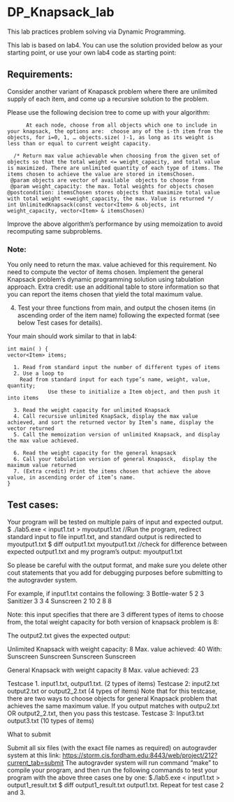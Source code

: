 # DP_Knapsack_lab

This lab practices problem solving via Dynamic Programming.

This lab is based on lab4. You can use the solution provided below as your starting point, or use your own lab4 code as starting point: 


## Requirements:

Consider another variant of Knapasck problem where there are unlimited supply of each item, and come up a recursive solution to the problem. 

   Please use the following decision tree to come up with your algorithm: 
```
      At each node, choose from all objects which one to include in your knapsack, the options are:  choose any of the i-th item from the objects, for i=0, 1, … objects.size( )-1, as long as its weight is less than or equal to current weight capacity.
```
``` 
  /* Return max value achievable when choosing from the given set of objects so that the total weight <= weight_capacity, and total value is maximized. There are unlimited quantity of each type of items. The items chosen to achieve the value are stored in itemsChosen. 
 @param objects are vector of available  objects to choose from 
 @param weight_capacity: the max. Total weights for objects chosen    
@postcondition: itemsChosen stores objects that maximize total value with total weight <=weight_capacity, the max. Value is returned */
int UnlimitedKnapsack(const vector<Item> & objects, int weight_capacity, vector<Item> & itemsChosen)
```

Improve the above algorithm’s performance by using memoization to avoid recomputing same subproblems. 

### Note: 
You only need to return the max. value achieved for this requirement. No need to compute the vector of items chosen.
Implement the general Knapsack problem’s dynamic programming solution using tabulation approach.
Extra credit: use an additional table to store information so that you can report the items chosen that yield the total maximum value.

4.  Test your three functions from main, and output the chosen items (in ascending order of the item name) following the expected format (see below Test cases for details).
   
Your main should work similar to that in lab4: 
```
int main( ) {
vector<Item> items; 

  1. Read from standard input the number of different types of items
  2. Use a loop to 
	Read from standard input for each type’s name, weight, value, quantity; 
             Use these to initialize a Item object, and then push it into items 

  3. Read the weight capacity for unlimited Knapsack
  4. Call recursive unlimited KnapSack, display the max value achieved, and sort the returned vector by Item’s name, display the vector returned 
  5. Call the memoization version of unlimited Knapsack, and display the max value achieved. 

  6. Read the weight capacity for the general knapsack 
  6. Call your tabulation version of general Knapasck,  display the maximum value returned 
  7. (Extra credit) Print the items chosen that achieve the above value, in ascending order of item’s name.
} 
```

## Test cases:

 Your program will be tested on multiple pairs of input and expected output. 
  $ ./lab5.exe < input1.txt > myoutput1.txt  //Run the program, redirect standard input to file input1.txt, and standard output is redirected to myoutput1.txt 
  $ diff output1.txt myoutput1.txt   //check for difference between expected output1.txt and my program’s output: myoutput1.txt 
 
So please be careful with the output format, and make sure you delete other cout statements that you add for debugging purposes before submitting to the autogravder system.

For example,  if input1.txt contains the following: 
3
Bottle-water 5 2 3 
Sanitizer 3 3 4
Sunscreen 2 10 2 
8
8

Note: this input specifies that there are 3 different types of items to choose from, the total weight capacity for both version of knapsack problem is 8: 



The output2.txt gives the expected output:

Unlimited Knapsack with weight capacity: 8
Max. value achieved: 40
With: Sunscreen Sunscreen Sunscreen Sunscreen 

General Knapsack with weight capacity 8
Max. value achieved: 23


Testcase 1.  input1.txt, output1.txt.  (2 types of items) 
Testcase 2: input2.txt output2.txt  or output2_2.txt  (4 types of items) 
  Note that for this testcase, there are two ways to choose objects for general Knapsack problem that achieves the same maximum value. If you output matches with outpu2.txt OR output2_2.txt, then you pass this testcase. 
Testcase 3: Input3.txt output3.txt  (10 types of items)

What to submit 

Submit all six files (with the exact file names as required) on autogravder system at this link: 
https://storm.cis.fordham.edu:8443/web/project/212?current_tab=submit
The autogravder system will run command “make” to compile your program, and then run the following commands to test your program with the above three cases one by one: 
$./lab5.exe < input1.txt > output1_result.txt 
$ diff output1_result.txt output1.txt. 
Repeat for test case 2 and 3. 
